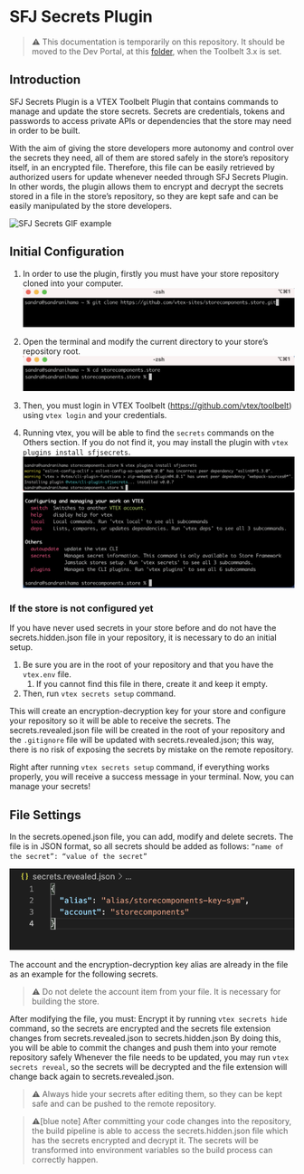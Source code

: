 # SFJ Secrets Plugin

> ⚠️ This documentation is temporarily on this repository. It should be moved to the Dev Portal, at this [folder](https://developers.vtex.com/vtex-developer-docs/docs/vtex-io-documentation-vtex-io-cli-installation-and-command-reference), when the Toolbelt 3.x is set.

## Introduction

SFJ Secrets Plugin is a VTEX Toolbelt Plugin that contains commands to manage and update the store secrets. Secrets are credentials, tokens and passwords to access private APIs or dependencies that the store may need in order to be built.

With the aim of giving the store developers more autonomy and control over the secrets they need, all of them are stored safely in the store’s repository itself, in an encrypted file. Therefore, this file can be easily retrieved by authorized users for update whenever needed through SFJ Secrets Plugin. In other words, the plugin allows them to encrypt and decrypt the secrets stored in a file in the store’s repository, so they are kept safe and can be easily manipulated by the store developers.

![SFJ Secrets GIF example](../docs/images/sfjsecrets-plugin/gif-docs-sfjsecrets.gif)

## Initial Configuration

1. In order to use the plugin, firstly you must have your store repository cloned into your computer.
![cmd 1](../docs/images/sfjsecrets-plugin/sfjsecrets-plugin-console-1.png)

2. Open the terminal and modify the current directory to your store’s repository root.
![cmd 2](../docs/images/sfjsecrets-plugin/sfjsecrets-plugin-console-2.png)

3. Then, you must login in VTEX Toolbelt (https://github.com/vtex/toolbelt) using `vtex login` and your credentials.

4. Running vtex, you will be able to find the `secrets` commands on the Others section. If you do not find it, you may install the plugin with `vtex plugins install sfjsecrets`.
![cmd 3](../docs/images/sfjsecrets-plugin/sfjsecrets-plugin-console-3.png)
![cmd 4](../docs/images/sfjsecrets-plugin/sfjsecrets-plugin-console-4.png)

### If the store is not configured yet

If you have never used secrets in your store before and do not have the secrets.hidden.json file in your repository, it is necessary to do an initial setup.
1. Be sure you are in the root of your repository and that you have the `vtex.env` file.
    1. If you cannot find this file in there, create it and keep it empty.
2. Then, run `vtex secrets setup` command.

This will create an encryption-decryption key for your store and configure your repository so it will be able to receive the secrets. The secrets.revealed.json file will be created in the root of your repository and the `.gitignore` file will be updated with secrets.revealed.json; this way, there is no risk of exposing the secrets by mistake on the remote repository.

Right after running `vtex secrets setup` command, if everything works properly, you will receive a success message in your terminal. Now, you can manage your secrets!

## File Settings

In the secrets.opened.json file, you can add, modify and delete secrets. The file is in JSON format, so all secrets should be added as follows:
` ”name of the secret”: “value of the secret” `

![cmd 5](../docs/images/sfjsecrets-plugin/sfjsecrets-plugin-console-5.png)

The account and the encryption-decryption key alias are already in the file as an example for the following secrets.

> ⚠️ Do not delete the account item from your file. It is necessary for building the store.


After modifying the file, you must:
Encrypt it by running `vtex secrets hide` command, so the secrets are encrypted and the secrets file extension changes from secrets.revealed.json to secrets.hidden.json
By doing this, you will be able to commit the changes and push them into your remote repository safely
Whenever the file needs to be updated, you may run `vtex secrets reveal`, so the secrets will be decrypted and the file extension will change back again to secrets.revealed.json.


>⚠️ Always hide your secrets after editing them, so they can be kept safe and can be pushed to the remote repository.

>⚠️[blue note] After committing your code changes into the repository, the build pipeline is able to access the secrets.hidden.json file which has the secrets encrypted and decrypt it. The secrets will be transformed into environment variables so the build process can correctly happen.






